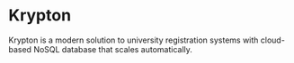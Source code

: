 # Krypton
Krypton is a modern solution to university registration systems with cloud-based NoSQL database that scales automatically.